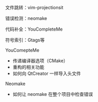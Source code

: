 文件跳转：vim-projectionsit

错误检测：neomake

代码补全：YouCompleteMe

符号索引：Gtags等



YouComepteMe

- 传递编译器选项（CMake）
- 重构的相关功能
- 如何向 QtCreator 一样导入头文件

Neomake

- 如何让 neomake 在整个项目中检查错误